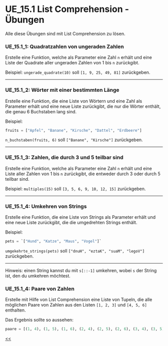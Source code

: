 # UE_15.1 List Comprehension - Übungen

Alle diese Übungen sind mit List Comprehension zu lösen.


### UE_15.1_1: Quadratzahlen von ungeraden Zahlen
Erstelle eine Funktion, welche als Parameter eine Zahl `n` erhält und 
eine Liste der Quadrate aller ungeraden Zahlen von 1 bis `n` zurückgibt.

Beispiel:
`ungerade_quadrate(10)` soll `[1, 9, 25, 49, 81]` zurückgeben.

---

### UE_15.1_2: Wörter mit einer bestimmten Länge
Erstelle eine Funktion, die eine Liste von Wörtern
und eine Zahl als Parameter erhält
und eine neue Liste zurückgibt, die nur die Wörter enthält,
die genau 6 Buchstaben lang sind.

Beispiel:
```python
fruits = ["Apfel", "Banane", "Kirsche", "Dattel", "Erdbeere"]
```

`n_buchstaben(fruits, 6)` soll `["Banane", "Kirsche"]` zurückgeben.

---

### UE_15.1_3: Zahlen, die durch 3 und 5 teilbar sind
Erstelle eine Funktion, welche als Parameter eine Zahl `n` erhält und
eine Liste aller Zahlen von 1 bis `n` zurückgibt,
die entweder durch 3 oder durch 5 teilbar sind.

Beispiel: `multiples(15)` soll `[3, 5, 6, 9, 10, 12, 15]` zurückgeben.

---

### UE_15.1_4: Umkehren von Strings

Erstelle eine Funktion, die eine Liste von Strings als Parameter erhält
und eine neue Liste zurückgibt, die die umgedrehten Strings enthält.

Beispiel:
```python
pets = `["Hund", "Katze", "Maus", "Vogel"]`
```
`umgekehrte_strings(pets)` soll `["dnuH", "eztaK", "suaM", "legoV"]` zurückgeben.

---

Hinweis: einen String kannst du mit `s[::-1]` umkehren,
wobei `s` der String ist, den du umkehren möchtest.

### UE_15.1_4: Paare von Zahlen
Erstelle mit Hilfe von List Comprehension eine Liste von Tupeln, 
die alle möglichen Paare von Zahlen aus den Listen 
`[1, 2, 3]` und `[4, 5, 6]` enthalten. 

Das Ergebnis sollte so aussehen:
```python
paare = [(1, 4), (1, 5), (1, 6), (2, 4), (2, 5), (2, 6), (3, 4), (3, 5), (3, 6)]
```



[<<](../skriptum/15.1_list_comprehension.md)